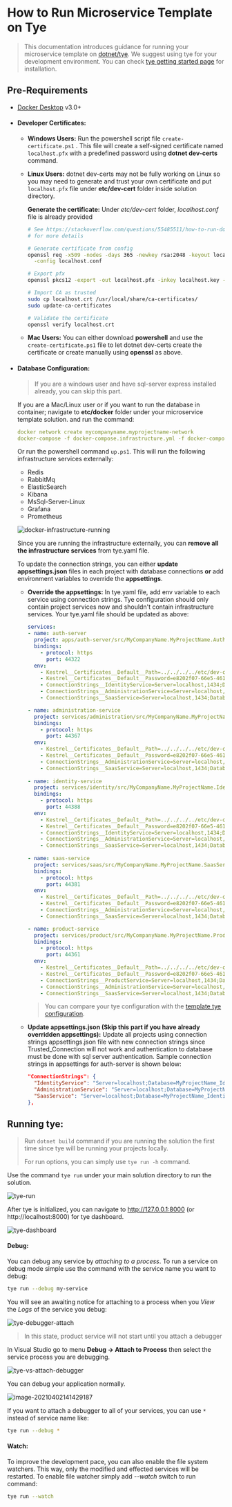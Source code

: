 # How to Run Microservice Template on Tye

> This documentation introduces guidance for running your microservice template on [dotnet/tye](https://github.com/dotnet/tye). We suggest using tye for your development environment. You can check [tye getting started page](https://github.com/dotnet/tye/blob/main/docs/getting_started.md) for installation. 

## Pre-Requirements

- [Docker Desktop](https://www.docker.com/products/docker-desktop) v3.0+

- #### **Developer Certificates:** 
  - **Windows Users:** Run the powershell script file `create-certificate.ps1` . This file will create a self-signed certificate named `localhost.pfx` with a predefined password using **dotnet dev-certs** command. 
  - **Linux Users:** dotnet dev-certs may not be fully working on Linux so you may need to generate and trust your own certificate and put `localhost.pfx` file under **etc/dev-cert** folder inside solution directory.

    **Generate the certificate:** Under *etc/dev-cert* folder, *localhost.conf* file is already provided

    ```bash
    # See https://stackoverflow.com/questions/55485511/how-to-run-dotnet-dev-certs-https-trust
    # for more details
  
    # Generate certificate from config
    openssl req -x509 -nodes -days 365 -newkey rsa:2048 -keyout localhost.key -out localhost.crt \
      -config localhost.conf
    
    # Export pfx
    openssl pkcs12 -export -out localhost.pfx -inkey localhost.key -in localhost.crt -password pass:e8202f07-66e5-4619-be07-72ba76fde97f
    
    # Import CA as trusted
    sudo cp localhost.crt /usr/local/share/ca-certificates/
    sudo update-ca-certificates 
    
    # Validate the certificate
    openssl verify localhost.crt
    ```
    
  - **Mac Users:** You can either download **powershell** and use the `create-certificate.ps1` file to let dotnet dev-certs create the certificate or create manually using **openssl** as above.
  
- #### **Database Configuration:** 

  > If you are a windows user and have sql-server express installed already, you can skip this part. 

  If you are a Mac/Linux user or if you want to run the database in container; navigate to **etc/docker** folder under your microservice template solution. and run the command:

  ```yaml
  docker network create mycompanyname.myprojectname-network
  docker-compose -f docker-compose.infrastructure.yml -f docker-compose.infrastructure.override.yml up -d
  ```

  Or run the powershell command `up.ps1`. This will run the following infrastructure services externally:

  - Redis
  - RabbitMq
  - ElasticSearch
  - Kibana
  - MsSql-Server-Linux
  - Grafana
  - Prometheus

  ![docker-infrastructure-running](../../images/docker-infrastructure-running.png)

  Since you are running the infrastructure externally, you can **remove all the infrastructure services** from tye.yaml file. 

  To update the connection strings, you can either **update appsettings.json** files in each project with database connections **or** add environment variables to override the **appsettings**. 

  - **Override the appsettings:** In tye.yaml file, add env variable to each service using connection strings. Tye configuration should only contain project services now and shouldn't contain infrastructure services. Your tye.yaml file should be updated as above:

    ```yaml
    services:
    - name: auth-server
      project: apps/auth-server/src/MyCompanyName.MyProjectName.AuthServer/MyCompanyName.MyProjectName.AuthServer.csproj
      bindings:
        - protocol: https
          port: 44322
      env:
        - Kestrel__Certificates__Default__Path=../../../../etc/dev-cert/localhost.pfx
        - Kestrel__Certificates__Default__Password=e8202f07-66e5-4619-be07-72ba76fde97f
        - ConnectionStrings__IdentityService=Server=localhost,1434;Database=MyProjectName_Identity;User Id=sa;password=myPassw0rd;MultipleActiveResultSets=true
        - ConnectionStrings__AdministrationService=Server=localhost,1434;Database=MyProjectName_Administration;User Id=sa;password=myPassw0rd;MultipleActiveResultSets=true
        - ConnectionStrings__SaasService=Server=localhost,1434;Database=MyProjectName_Saas;User Id=sa;password=myPassw0rd;MultipleActiveResultSets=true
    
    - name: administration-service
      project: services/administration/src/MyCompanyName.MyProjectName.AdministrationService.HttpApi.Host/MyCompanyName.MyProjectName.AdministrationService.HttpApi.Host.csproj
      bindings:
        - protocol: https
          port: 44367
      env:
        - Kestrel__Certificates__Default__Path=../../../../etc/dev-cert/localhost.pfx
        - Kestrel__Certificates__Default__Password=e8202f07-66e5-4619-be07-72ba76fde97f
        - ConnectionStrings__AdministrationService=Server=localhost,1434;Database=MyProjectName_Administration;User Id=sa;password=myPassw0rd;MultipleActiveResultSets=true
        - ConnectionStrings__SaasService=Server=localhost,1434;Database=MyProjectName_Saas;User Id=sa;password=myPassw0rd;MultipleActiveResultSets=true
        
    - name: identity-service
      project: services/identity/src/MyCompanyName.MyProjectName.IdentityService.HttpApi.Host/MyCompanyName.MyProjectName.IdentityService.HttpApi.Host.csproj
      bindings:
        - protocol: https
          port: 44388
      env:
        - Kestrel__Certificates__Default__Path=../../../../etc/dev-cert/localhost.pfx
        - Kestrel__Certificates__Default__Password=e8202f07-66e5-4619-be07-72ba76fde97f
        - ConnectionStrings__IdentityService=Server=localhost,1434;Database=MyProjectName_Identity;User Id=sa;password=myPassw0rd;MultipleActiveResultSets=true
        - ConnectionStrings__AdministrationService=Server=localhost,1434;Database=MyProjectName_Administration;User Id=sa;password=myPassw0rd;MultipleActiveResultSets=true
        - ConnectionStrings__SaasService=Server=localhost,1434;Database=MyProjectName_Saas;User Id=sa;password=myPassw0rd;MultipleActiveResultSets=true
        
    - name: saas-service
      project: services/saas/src/MyCompanyName.MyProjectName.SaasService.HttpApi.Host/MyCompanyName.MyProjectName.SaasService.HttpApi.Host.csproj
      bindings:
        - protocol: https
          port: 44381
      env:
        - Kestrel__Certificates__Default__Path=../../../../etc/dev-cert/localhost.pfx
        - Kestrel__Certificates__Default__Password=e8202f07-66e5-4619-be07-72ba76fde97f
        - ConnectionStrings__AdministrationService=Server=localhost,1434;Database=MyProjectName_Administration;User Id=sa;password=myPassw0rd;MultipleActiveResultSets=true
        - ConnectionStrings__SaasService=Server=localhost,1434;Database=MyProjectName_Saas;User Id=sa;password=myPassw0rd;MultipleActiveResultSets=true    
    
    - name: product-service
      project: services/product/src/MyCompanyName.MyProjectName.ProductService.HttpApi.Host/MyCompanyName.MyProjectName.ProductService.HttpApi.Host.csproj
      bindings:
        - protocol: https
          port: 44361
      env:
        - Kestrel__Certificates__Default__Path=../../../../etc/dev-cert/localhost.pfx
        - Kestrel__Certificates__Default__Password=e8202f07-66e5-4619-be07-72ba76fde97f
        - ConnectionStrings__ProductService=Server=localhost,1434;Database=MyProjectName_ProductService;User Id=sa;password=myPassw0rd;MultipleActiveResultSets=true    
        - ConnectionStrings__AdministrationService=Server=localhost,1434;Database=MyProjectName_Administration;User Id=sa;password=myPassw0rd;MultipleActiveResultSets=true
        - ConnectionStrings__SaasService=Server=localhost,1434;Database=MyProjectName_Saas;User Id=sa;password=myPassw0rd;MultipleActiveResultSets=true
    ```

    > You can compare your tye configuration with the [template tye configuration](https://gist.github.com/gterdem/e9bab70702d5f7dd23916cb8e2c693e9).

  - **Update appsettings.json (Skip this part if you have already overridden appsettings):** Update all projects using connection strings appsettings.json file with new connection strings since Trusted_Connection will not work and authentication to database must be done with sql server authentication. Sample connection strings in appsettings for auth-server is shown below:

    ```json
    "ConnectionStrings": {
      "IdentityService": "Server=localhost;Database=MyProjectName_Identity;User Id=sa;password=myPassw0rd;MultipleActiveResultSets=true",
      "AdministrationService": "Server=localhost;Database=MyProjectName_Identity;User Id=sa;password=myPassw0rd;MultipleActiveResultSets=true",
      "SaasService": "Server=localhost;Database=MyProjectName_Identity;User Id=sa;password=myPassw0rd;MultipleActiveResultSets=true"
    },
    ```


## Running tye:

> Run `dotnet build` command if you are running the solution the first time  since tye will be running your projects locally.
>
> For run options, you can simply use `tye run -h` command.

Use the command `tye run` under your main solution directory to run the solution.

![tye-run](../../images/tye-run.png)

After tye is initialized, you can navigate to http://127.0.0.1:8000 (or http://localhost:8000) for tye dashboard.

![tye-dashboard](../../images/tye-dashboard.png)

#### Debug:

You can debug any service by *attaching to a process*. To run a service on debug mode simple use the command with the service name you want to debug: 

```bash
tye run --debug my-service
```

You will see an awaiting notice for attaching to a process when you *View* the *Logs* of the service you debug:

![tye-debugger-attach](../../images/tye-debugger-attach.png)

> In this state, product service will not start until you attach a debugger

In Visual Studio go to menu **Debug -> Attach to Process** then select the service process you are debugging.

![tye-vs-attach-debugger](../../images/tye-vs-attach-debugger.png)

You can debug your application normally.

![image-20210402141429187](C:\Users\galip\AppData\Roaming\Typora\typora-user-images\image-20210402141429187.png)

If you want to attach a debugger to all of your services, you can use `*` instead of service name like:

```bash
tye run --debug *
```

#### Watch:

To improve the development pace, you can also enable the file system watchers. This way, only the modified and effected services will be restarted. To enable file watcher simply add *--watch*  switch to run command:

```bash
tye run --watch
```

